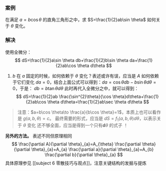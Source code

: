 ### 案例

在满足 $a=b\cos \theta$ 的直角三角形之中，求 $S=\frac{1}{2}ab\sin \theta$ 如何关于 $\theta$ 变化。

### 解决

使用全微分：
$$
dS=\frac{1}{2}a\sin \theta db+\frac{1}{2}b\sin \theta da+\frac{1}{2}ab\cos \theta d\theta
$$
1. $b$ 在 $a$ 固定的时候，如何依赖于 $\theta$ 变化？表述或许有误，应当是 $A$ 如何依赖于它们变化
	$da=0$，结合上面公式可以得到：$da=\cos \theta db-b\sin \theta d\theta=0$，于是：
	$db=b\tan \theta d\theta$
	此时再代入全微分之中，就可以得到：
	$$
	dS=\frac{1}{2}ab \frac{\sin^{2}\theta}{\cos \theta}d\theta+\frac{1}{2}ab\cos \theta d\theta=\frac{1}{2}ab\sec \theta d\theta
	$$
>注意：$a=b\cos \theta\to \frac{a}{b\cos \theta}=1$，本质上也可以看作是 $g(a,b,\theta)=c$。
>最终需要的形式，应当是 $dS=f_{1}(a,b,\theta)d\theta$，以表示关于 $\theta$ 变化
>还不够全面，应当是得到一个只有$\mathbf{d}\theta$ 的式子 ！


**另外的方法。** 表述不同但原理相同
	$$
	\frac{\partial A}{\partial \theta}_{a}=A_{\theta} \frac{\partial \theta}{\partial \theta}_{a}+A_{a} \frac{\partial a}{\partial \theta}_{a}+A_{b} \frac{\partial b}{\partial \theta}_{a}
	$$
	具体原理参见 [[subject 6 零散技巧与观点]]，注意关键结构的发掘与提炼